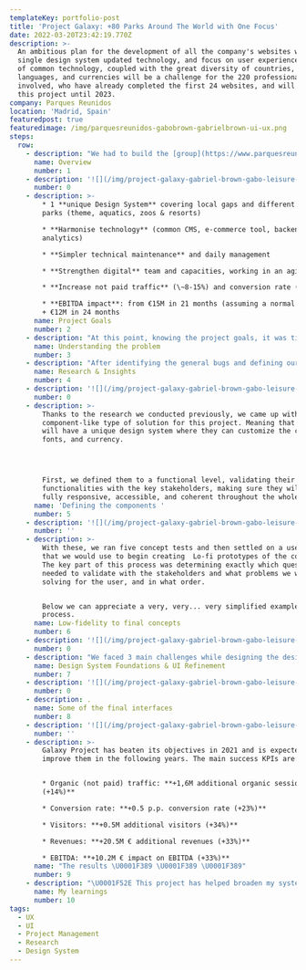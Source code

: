 ```yaml
---
templateKey: portfolio-post
title: 'Project Galaxy: +80 Parks Around The World with One Focus'
date: 2022-03-20T23:42:19.770Z
description: >-
  An ambitious plan for the development of all the company's websites with a
  single design system updated technology, and focus on user experience. The use
  of common technology, coupled with the great diversity of countries,
  languages, and currencies will be a challenge for the 220 professionals
  involved, who have already completed the first 24 websites, and will work on
  this project until 2023.
company: Parques Reunidos
location: 'Madrid, Spain'
featuredpost: true
featuredimage: /img/parquesreunidos-gabobrown-gabrielbrown-ui-ux.png
steps:
  row:
    - description: "We had to build the [group](https://www.parquesreunidos.com)'s global websites with a unique design system, and an upgraded and common technology (funnel and e-commerce) focusing on the enhancement of the user experience and the maximisation of the online sales.\n\n* +80 websites \U0001F4BB\n* 2 experiences (mobile & desktop/tablet adapted) \U0001F4F2\n* +11 languages \U0001F4AC\n* +15 countries \U0001F30E\n* 5 currencies \U0001F4B6\n\nTo achieve this project, +220 dedicated multidisciplinary FTEs are being orchestrated with the client and two service providers (Analytics, Search Strategy, UX/UI, Web Development, and Content). This case study will be focused only on the UX/UI part.\n\nThe role I played in this project was **UI &** **UX Consultant.** We were a team of 6 -incredible- product specialists ([Elena Benito](https://www.linkedin.com/in/elena-benito-miralles-28743253/), [Olmo Romero](https://www.linkedin.com/in/olmor/), [Almudena Trujillano](https://www.linkedin.com/in/almudena-trujillano-rojano-productdesigner-ux-ui/), [Antonio Jimeno](https://www.linkedin.com/in/antonio-jimeno/), [Pablo de Juan](https://www.linkedin.com/in/pablo-de-juan-mas/) and [Bianca Brachetti](https://www.linkedin.com/in/bianca-bracchetti-6089a5177/)). The tools used for this project were Sketch, Figma, Trello, InVision, Abstract, Jira and Excel."
      name: Overview
      number: 1
    - description: '![](/img/project-galaxy-gabriel-brown-gabo-leisure-parks05.png)'
      number: 0
    - description: >-
        * 1 **unique Design System** covering local gaps and different types of
        parks (theme, aquatics, zoos & resorts)

        * **Harmonise technology** (common CMS, e-commerce tool, backend &
        analytics)

        * **Simpler technical maintenance** and daily management

        * **Strengthen digital** team and capacities, working in an agile way

        * **Increase not paid traffic** (\~8-15%) and conversion rate (\~20%)

        * **EBITDA impact**: from €15M in 21 months (assuming a normal year) to
        + €12M in 24 months
      name: Project Goals
      number: 2
    - description: "At this point, knowing the project goals, it was time to identify the main problems in their current websites. Listed below are some of the main issues \U0001F6A9 we saw in the Legacy webs:\n\n1. Not user friendly \n2. Small text, CTAs that weren’t clear and confusing navigation\n3. The menu header wasn't clear\n4. Not accessible\n5. Bad responsive experience\n6. Too many (confusing) steps during the ticket purchase process causing users leakage in the most important steps"
      name: Understanding the problem
      number: 3
    - description: "After identifying the general bugs and defining our goals for the project, we proceed to divide the parks into waves, each wave had a specific thematic and reason to be:\n\n\n\n* \U0001F30A\U0001F3A2 Wave 1   \\_\\_\\_\\__   **European Themed Parks**\n* \U0001F30A\U0001F3A1 Wave 2 \\_\\_\\_\\_ **American & Australian Themed Parks**\n* \U0001F30A\U0001F43C Wave 3 \\_\\_\\_\\_ **ZOOs & Aquariums**\n* \U0001F30A\U0001F3E8 Wave \\_\\_\\_\\_ **Resort Parks**\n* \U0001F30A\U0001F4A7 Wave 5 \\_\\_\\_\\_ **Aquatic Parks** \n\n\n\nHence, we proceed to interview a responsible for each park, so we could gather the maximum information about their current pain points with their webs and payment funnels, and also, to understand the cultural differences and needs of each park to take them into account while designing the new platform. Furthermore, using these insights we crafted 10 personas, to capture the pain points and frustrations of our target users."
      name: Research & Insights
      number: 4
    - description: '![](/img/project-galaxy-gabriel-brown-gabo-leisure-parks07.png)'
      number: 0
    - description: >-
        Thanks to the research we conducted previously, we came up with a
        component-like type of solution for this project. Meaning that all parks
        will have a unique design system where they can customize the colours,
        fonts, and currency.




        First, we defined them to a functional level, validating their
        functionalities with the key stakeholders, making sure they will be
        fully responsive, accessible, and coherent throughout the whole web.
      name: 'Defining the components '
      number: 5
    - description: '![](/img/project-galaxy-gabriel-brown-gabo-leisure-parks06.png)'
      number: ''
    - description: >-
        With these, we ran five concept tests and then settled on a user flow
        that we would use to begin creating  Lo-fi prototypes of the components.
        The key part of this process was determining exactly which questions we
        needed to validate with the stakeholders and what problems we were
        solving for the user, and in what order. 


        Below we can appreciate a very, very... very simplified example of this
        process.
      name: Low-fidelity to final concepts
      number: 6
    - description: '![](/img/project-galaxy-gabriel-brown-gabo-leisure-parks02.png)'
      number: 0
    - description: "We faced 3 main challenges while designing the design system, those were:\n\n\n\n* Neutral Interface that could be accessible to all parks\n* Customisable interface where branding should be shown on the interface\n* Skeuomorphism vs. Flat design, going from more to less.\n\n\n\nEvery design system is supported on top of some main basics that will help to build the rest of the components and give unity and consistency to all the elements\n\n\n\n**\U0001F4D0 Grid**: To give a basis for where the website will be built. We established a 12-column grid for desktop and a 4-column for mobile.\n\n**\U0001F524 Typography**: Two were proposed by the team (Anton & Barlow), but parks were treated particularly in case they needed another font.\n\n**\U0001F3A8 Colours**: Defined according to each park’s branding system \n\n**\U0001F3A2 Iconography and patterns**: Unique and simple style for all parks to enhance the communication and help the brand to be more powerful."
      name: Design System Foundations & UI Refinement
      number: 7
    - description: '![](/img/project-galaxy-gabriel-brown-gabo-leisure-parks04.png)'
      number: 0
    - description: .
      name: Some of the final interfaces
      number: 8
    - description: '![](/img/project-galaxy-gabriel-brown-gabo-leisure-parks03.png)'
      number: ''
    - description: >-
        Galaxy Project has beaten its objectives in 2021 and is expected to even
        improve them in the following years. The main success KPIs are: 


        * Organic (not paid) traffic: **+1,6M additional organic sessions
        (+14%)**

        * Conversion rate: **+0.5 p.p. conversion rate (+23%)**

        * Visitors: **+0.5M additional visitors (+34%)**

        * Revenues: **+20.5M € additional revenues (+33%)**

        * EBITDA: **+10.2M € impact on EBITDA (+33%)**
      name: "The results \U0001F389 \U0001F389 \U0001F389"
      number: 9
    - description: "\U0001F52E This project has helped broaden my system-level product thinking. I was also able to foster strong collaboration by working with other teams tackling similar challenges.\n\n\n\n\U0001F587 It also taught me how to better mix the Business, Coding, and Design worlds together.\n\n\n\n\U0001F4AB And on a more personal level, I learned how to get a more balanced personal-work life."
      name: My learnings
      number: 10
tags:
  - UX
  - UI
  - Project Management
  - Research
  - Design System
---
```


